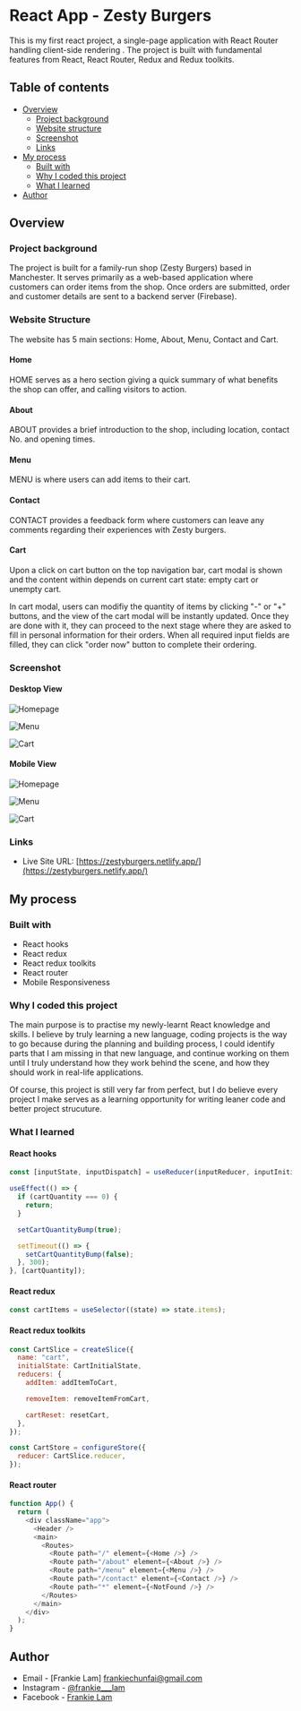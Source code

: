 # React App - Zesty Burgers

This is my first react project, a single-page application with React Router handling client-side rendering . The project is built with fundamental features from React, React Router, Redux and Redux toolkits.

## Table of contents

- [Overview](#overview)
  - [Project background](#project-background)
  - [Website structure](#website-structure)
  - [Screenshot](#screenshot)
  - [Links](#links)
- [My process](#my-process)
  - [Built with](#built-with)
  - [Why I coded this project](#why-i-took-the-challenge)
  - [What I learned](#what-i-learned)
- [Author](#author)

## Overview

### Project background

The project is built for a family-run shop (Zesty Burgers) based in Manchester. It serves primarily as a web-based application where customers can order items from the shop. Once orders are submitted, order and customer details are sent to a backend server (Firebase).

### Website Structure

The website has 5 main sections: Home, About, Menu, Contact and Cart.

#### Home

HOME serves as a hero section giving a quick summary of what benefits the shop can offer, and calling visitors to action.

#### About

ABOUT provides a brief introduction to the shop, including location, contact No. and opening times.

#### Menu

MENU is where users can add items to their cart.

#### Contact

CONTACT provides a feedback form where customers can leave any comments regarding their experiences with Zesty burgers.

#### Cart

Upon a click on cart button on the top navigation bar, cart modal is shown and the content within depends on current cart state: empty cart or unempty cart.

In cart modal, users can modifiy the quantity of items by clicking "-" or "+" buttons, and the view of the cart modal will be instantly updated. Once they are done with it, they can proceed to the next stage where they are asked to fill in personal information for their orders. When all required input fields are filled, they can click "order now" button to complete their ordering.

### Screenshot

#### Desktop View

![Homepage](./Screenshot/Screenshot%20-%20Desktop-Homepage.png)

![Menu](./Screenshot/Screenshot%20-%20Desktop-Menu.png)

![Cart](./Screenshot/Screenshot%20-%20Desktop-Cart.png)

#### Mobile View

![Homepage](./Screenshot/Screenshot%20-%20Mobile-Homepage.png)

![Menu](./Screenshot/Screenshot%20-%20Mobile-Menu.png)

![Cart](./Screenshot/Screenshot%20-%20Mobile-Cart.png)

### Links

- Live Site URL: [https://zestyburgers.netlify.app/](https://zestyburgers.netlify.app/)

## My process

### Built with

- React hooks
- React redux
- React redux toolkits
- React router
- Mobile Responsiveness

### Why I coded this project

The main purpose is to practise my newly-learnt React knowledge and skills. I believe by truly learning a new language, coding projects is the way to go because during the planning and building process, I could identify parts that I am missing in that new language, and continue working on them until I truly understand how they work behind the scene, and how they should work in real-life applications.

Of course, this project is still very far from perfect, but I do believe every project I make serves as a learning opportunity for writing leaner code and better project strucuture.

### What I learned

#### React hooks

```js
const [inputState, inputDispatch] = useReducer(inputReducer, inputInitialState);

useEffect(() => {
  if (cartQuantity === 0) {
    return;
  }

  setCartQuantityBump(true);

  setTimeout(() => {
    setCartQuantityBump(false);
  }, 300);
}, [cartQuantity]);
```

#### React redux

```js
const cartItems = useSelector((state) => state.items);
```

#### React redux toolkits

```js
const CartSlice = createSlice({
  name: "cart",
  initialState: CartInitialState,
  reducers: {
    addItem: addItemToCart,

    removeItem: removeItemFromCart,

    cartReset: resetCart,
  },
});

const CartStore = configureStore({
  reducer: CartSlice.reducer,
});
```

#### React router

```js
function App() {
  return (
    <div className="app">
      <Header />
      <main>
        <Routes>
          <Route path="/" element={<Home />} />
          <Route path="/about" element={<About />} />
          <Route path="/menu" element={<Menu />} />
          <Route path="/contact" element={<Contact />} />
          <Route path="*" element={<NotFound />} />
        </Routes>
      </main>
    </div>
  );
}
```

## Author

- Email - [Frankie Lam] frankiechunfai@gmail.com
- Instagram - [@frankie\_\_\_lam](https://www.instagram.com/frankie___lam/)
- Facebook - [Frankie Lam](https://www.facebook.com/frankiecflam/)
